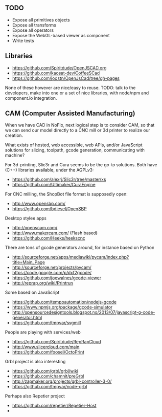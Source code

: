 
TODO
---------
* Expose all primitives objects
* Expose all transforms
* Expose all operators
* Expose the WebGL-based viewer as component
* Write tests

Libraries
-----------
* https://github.com/Spiritdude/OpenJSCAD.org
* https://github.com/kaosat-dev/CoffeeSCad
* https://github.com/joostn/OpenJsCad/tree/gh-pages

None of these however are nice/easy to reuse.
TODO: talk to the developers, make into one or a set of nice libraries,
with node/npm and component.io integration.

CAM (Computer Assisted Manufacturing)
----------------------------------
When we have CAD in NoFlo, next logical step is to consider CAM,
so that we can send our model directly to a CNC mill or 3d printer to realize our creation.

What exists of hosted, web accessible, web APIs, and/or JavaScript solutions for
slicing, toolpath, gcode generation, communicating with machine?

For 3d-printing, Slic3r and Cura seems to be the go-to solutions. Both have
(C++) libraries available, under the AGPLv3:
* https://github.com/alexrj/Slic3r/tree/master/xs
* https://github.com/Ultimaker/CuraEngine

For CNC milling, the ShopBot file format is supposedly open:
* http://www.opensbp.com/
* https://github.com/bdiesel/OpenSBP

Desktop stylee apps
* http://openscam.com/
* http://www.makercam.com/ (Flash based)
* https://github.com/Heeks/heekscnc

There are tons of gcode generators around, for instance based on Python
* http://sourceforge.net/apps/mediawiki/pycam/index.php?title=Main_Page
* http://sourceforge.net/projects/pycam/
* https://code.google.com/p/dxf2gcode/
* https://github.com/joewalnes/gcode-viewer
* http://reprap.org/wiki/Printrun

Some based on JavaScript
* https://github.com/tempoautomation/nodejs-gcode
* https://www.npmjs.org/package/gcode-simulator
* http://opensourcedesigntools.blogspot.no/2013/07/javascript-g-code-generator.html
* https://github.com/tmpvar/svgmill

People are playing with services/web
* https://github.com/Spiritdude/RepRapCloud
* http://www.slicercloud.com/main
* https://github.com/foosel/OctoPrint

Grbl project is also interesting
* https://github.com/grbl/grbl/wiki
* https://github.com/chamnit/preGrbl
* http://zapmaker.org/projects/grbl-controller-3-0/
* https://github.com/tmpvar/node-grbl

Perhaps also Repetier project
* https://github.com/repetier/Repetier-Host
* 


